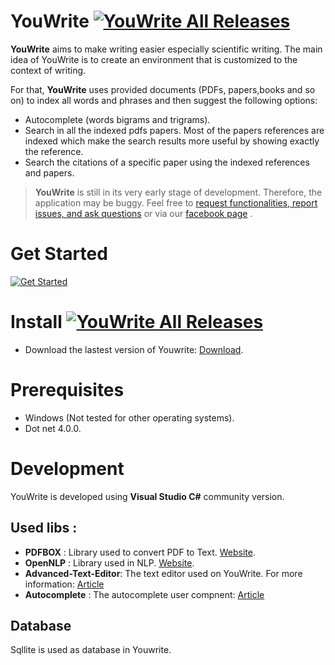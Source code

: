 # YouWrite [![YouWrite All Releases](https://img.shields.io/github/downloads/nhaouari/YouWrite/total.svg)](https://github.com/nhaouari/YouWrite/releases)

**YouWrite** aims to make writing easier especially scientific writing.  The main idea of YouWrite is to create an environment that is customized to the context of writing. 

For that, **YouWrite** uses provided documents (PDFs, papers,books and so on) to index all words and phrases and then suggest the following options: 
- Autocomplete (words bigrams and trigrams).
- Search in all the indexed pdfs papers. Most of the papers references are indexed which make the search results more useful by showing exactly the reference. 
- Search the citations of a specific paper using the indexed references and papers.

>**YouWrite** is still in its very early stage of development. Therefore, the application may be buggy. Feel free to [request functionalities, report issues, and ask questions](https://github.com/nhaouari/YouWrite/issues) or via our [facebook page](https://www.facebook.com/YouWrite-938406383000471/) .

# Get Started
[![Get Started](http://img.youtube.com/vi/YJNch1kYnFg/0.jpg)](http://www.youtube.com/watch?v=YJNch1kYnFg)


# Install [![YouWrite All Releases](https://img.shields.io/github/downloads/nhaouari/YouWrite/total.svg)](https://github.com/nhaouari/YouWrite/releases)

- Download the lastest version of Youwrite: [Download](https://github.com/nhaouari/YouWrite/releases "YouWrite"). 

# Prerequisites 
- Windows (Not tested for other operating systems).
- Dot net 4.0.0.

# Development 
YouWrite is developed using **Visual Studio C#** community version. 
## Used libs : 
* **PDFBOX** : Library used to convert PDF to Text.  [Website](http://www.squarepdf.net/pdfbox-in-net "pdfbox-in-net").
* **OpenNLP** : Library used in NLP. [Website](https://sharpnlp.codeplex.com/ "sharpnlp"). 
* **Advanced-Text-Editor**: The text editor used on YouWrite. For more information: [Article](http://www.codeproject.com/Articles/22783/Advanced-Text-Editor-with-Ruler "Advanced-Text-Editor")
* **Autocomplete** : The autocomplete user compnent: [Article](http://www.codeproject.com/Articles/365974/Autocomplete-Menu "Autocomplete-Menu")

## Database 
Sqllite is used as database in Youwrite.




  



